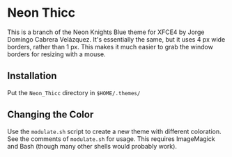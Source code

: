# Neon Thicc
This is a branch of the Neon Knights Blue theme for XFCE4 by Jorge Domingo Cabrera Velázquez.
It's essentially the same, but it uses 4 px wide borders, rather than 1 px.
This makes it much easier to grab the window borders for resizing with a mouse.

## Installation
Put the `Neon_Thicc` directory in `$HOME/.themes/`

## Changing the Color
Use the `modulate.sh` script to create a new theme with different coloration.
See the comments of `modulate.sh` for usage.
This requires ImageMagick and Bash (though many other shells would probably work).
